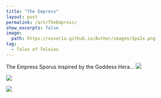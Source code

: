 ```yaml
---
title: "The Empress"
layout: post
permalink: /art/TheEmpress/
show_excerpts: false
image:
  path: https://asvoria.github.io/Author/images/Spo2x.png
tag:
  - Tales of Teleios
---
```

The Empress Sporus inspired by the Goddess Hera...
![](https://asvoria.github.io/Author/images/Spo2x.png)

![](https://asvoria.github.io/Author/images/ft.png)

![](https://asvoria.github.io/Author/images/ScreenshotEmpress.png)